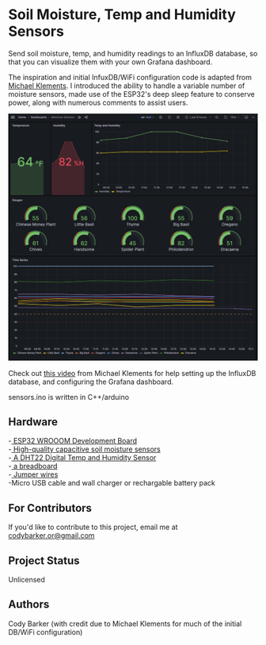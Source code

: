 # Soil Moisture, Temp and Humidity Sensors
Send soil moisture, temp, and humidity readings to an InfluxDB database, so that you can visualize them with your own Grafana dashboard.

The inspiration and initial InfuxDB/WiFi configuration code is adapted from <a href="https://www.youtube.com/@MichaelKlements">Michael Klements</a>. I introduced the ability to handle a variable number of moisture sensors, made use of the ESP32's deep sleep feature to conserve power, along with numerous comments to assist users.

<img src="grafana-dashboard-preview.png" alt="grafana-dashboard-preview">

Check out <a href="https://www.youtube.com/watch?v=7M8MHa6W9w0&t=1041s&ab_channel=MichaelKlements">this video</a> from Michael Klements for help setting up the InfluxDB database, and configuring the Grafana dashboard.

sensors.ino is written in C++/arduino

## Hardware
-<a href="https://www.amazon.com/gp/product/B08246MCL5/ref=ppx_yo_dt_b_search_asin_title?ie=UTF8&th=1">
ESP32 WROOOM Development Board</a>
<br>
-<a href="https://www.amazon.com/gp/product/B07SYBSHGX/ref=ppx_yo_dt_b_search_asin_title?ie=UTF8&psc=1">
High-quality capacitive soil moisture sensors</a>
<br>
-<a href="https://www.ebay.com/itm/354878228028">
A DHT22 Digital Temp and Humidity Sensor</a>
<br>
-<a href="https://www.ebay.com/itm/223086170029?var=521899911923">
a breadboard</a>
<br>
-<a href="https://www.amazon.com/EDGELEC-Breadboard-Optional-Assorted-Multicolored/dp/B07GD2BWPY/ref=sr_1_1_sspa?crid=3LKQVI91JXG5Z&keywords=jumper%2Bwires&qid=1698357369&s=electronics&sprefix=jumper%2Bwire%2Celectronics%2C157&sr=1-1-spons&sp_csd=d2lkZ2V0TmFtZT1zcF9hdGY&th=1">
Jumper wires</a>
<br>
-Micro USB cable and wall charger or rechargable battery pack

## For Contributors
If you'd like to contribute to this project, email me at codybarker.or@gmail.com

## Project Status
Unlicensed

## Authors
Cody Barker (with credit due to Michael Klements for much of the initial DB/WiFi configuration)